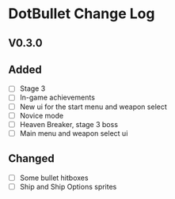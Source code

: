 # DotBullet Change Log

## V0.3.0

## Added
- [ ] Stage 3
- [ ] In-game achievements
- [ ] New ui for the start menu and weapon select
- [ ] Novice mode
- [ ] Heaven Breaker, stage 3 boss
- [ ] Main menu and weapon select ui
## Changed
- [ ] Some bullet hitboxes
- [ ] Ship and Ship Options sprites
